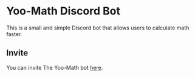 # Yoo-Math Discord Bot
This is a small and simple Discord bot that allows users to calculate math faster.
## Invite
You can invite The Yoo-Math bot [here](https://www.math.yoo-babobo.com/bot).
